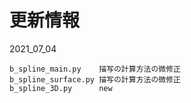 # 更新情報

2021_07_04
```
b_spline_main.py    描写の計算方法の微修正
b_spline_surface.py	描写の計算方法の微修正
b_spline_3D.py      new
```
